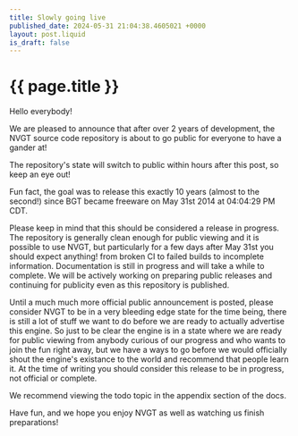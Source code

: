 ```yaml
---
title: Slowly going live
published_date: 2024-05-31 21:04:38.4605021 +0000
layout: post.liquid
is_draft: false
---
```

# {{ page.title }}
Hello everybody!

We are pleased to announce that after over 2 years of development, the NVGT source code repository is about to go public for everyone to have a gander at!

The repository's state will switch to public within hours after this post, so keep an eye out!

Fun fact, the goal was to release this exactly 10 years (almost to the second!) since BGT became freeware on May 31st 2014 at 04:04:29 PM CDT.

Please keep in mind that this should be considered a release in progress. The repository is generally clean enough for public viewing and it is possible to use NVGT, but particularly for a few days after May 31st you should expect anything! from broken CI to failed builds to incomplete information. Documentation is still in progress and will take a while to complete. We will be actively working on preparing public releases and continuing for publicity even as this repository is published.

Until a much much more official public announcement is posted, please consider NVGT to be in a very bleeding edge state for the time being, there is still a lot of stuff we want to do before we are ready to actually advertise this engine. So just to be clear the engine is in a state where we are ready for public viewing from anybody curious of our progress and who wants to join the fun right away, but we have a ways to go before we would officially shout the engine's existance to the world and recommend that people learn it. At the time of writing you should consider this release to be in progress, not official or complete.

We recommend viewing the todo topic in the appendix section of the docs.

Have fun, and we hope you enjoy NVGT as well as watching us finish preparations!
